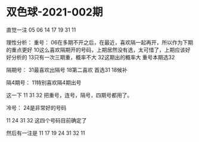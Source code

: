 # 双色球-2021-002期

直觉一注
05 06 14 17 19 31 11

理性分析：
重号：
06在多期不开之后，在最近，喜欢隔一起再开，所以作为下期的重点更好
10这么喜欢隔期开的号码，上期居然没有选，太可惜了，上期应该好好分析的
13只有一次三期重，概率不大
32这期出的概率大
重号本期选32

隔期号：
31最喜欢出隔号 18第二喜欢 首选31 18候补

隔4期号：
11特别喜欢隔4期出号

这一下 11 31 32 把重号，连号，隔号，四期号都用了。

冷号：
24是非常好的号码


11 24 31 32
这四个号码目前确定了

然后有一注是
11 17 19 24 31 32 11
